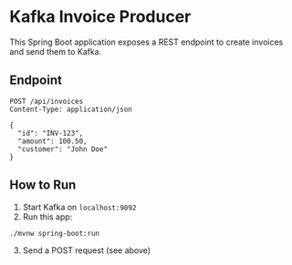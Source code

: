 # Kafka Invoice Producer

This Spring Boot application exposes a REST endpoint to create invoices and send them to Kafka.

## Endpoint

```http
POST /api/invoices
Content-Type: application/json

{
  "id": "INV-123",
  "amount": 100.50,
  "customer": "John Doe"
}
```

## How to Run

1. Start Kafka on `localhost:9092`
2. Run this app:

```bash
./mvnw spring-boot:run
```

3. Send a POST request (see above)
